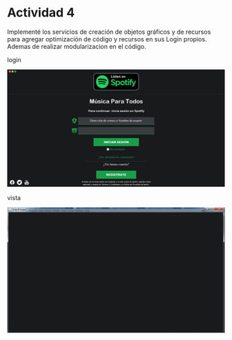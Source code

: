 # Actividad 4

Implementé los servicios de creación de objetos gráficos y de recursos para agregar optimización de código y recursos en sus Login propios. Ademas de realizar modularizacion en el código.

login

![login](./login.png)

vista

![vista](./vista.png)